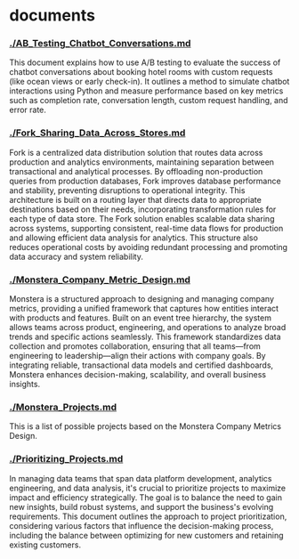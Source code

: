 # documents

### [./AB_Testing_Chatbot_Conversations.md](./AB_Testing_Chatbot_Conversations.md)

This document explains how to use A/B testing to evaluate the success of chatbot conversations about booking hotel rooms with custom requests (like ocean views or early check-in). It outlines a method to simulate chatbot interactions using Python and measure performance based on key metrics such as completion rate, conversation length, custom request handling, and error rate.

###  [./Fork_Sharing_Data_Across_Stores.md](./Fork_Sharing_Data_Across_Stores.md)

Fork is a centralized data distribution solution that routes data across production and analytics environments, maintaining separation between transactional and analytical processes. By offloading non-production queries from production databases, Fork improves database performance and stability, preventing disruptions to operational integrity. This architecture is built on a routing layer that directs data to appropriate destinations based on their needs, incorporating transformation rules for each type of data store. The Fork solution enables scalable data sharing across systems, supporting consistent, real-time data flows for production and allowing efficient data analysis for analytics. This structure also reduces operational costs by avoiding redundant processing and promoting data accuracy and system reliability.

### [./Monstera_Company_Metric_Design.md](./Monstera_Company_Metric_Design.md)

Monstera is a structured approach to designing and managing company metrics, providing a unified framework that captures how entities interact with products and features. Built on an event tree hierarchy, the system allows teams across product, engineering, and operations to analyze broad trends and specific actions seamlessly. This framework standardizes data collection and promotes collaboration, ensuring that all teams—from engineering to leadership—align their actions with company goals. By integrating reliable, transactional data models and certified dashboards, Monstera enhances decision-making, scalability, and overall business insights.

### [./Monstera_Projects.md](./Monstera_Projects.md)

This is a list of possible projects based on the Monstera Company Metrics Design.

### [./Prioritizing_Projects.md](./Prioritizing_Projects.md)

In managing data teams that span data platform development, analytics engineering, and data analysis, it's crucial to prioritize projects to maximize impact and efficiency strategically. The goal is to balance the need to gain new insights, build robust systems, and support the business's evolving requirements. This document outlines the approach to project prioritization, considering various factors that influence the decision-making process, including the balance between optimizing for new customers and retaining existing customers.
